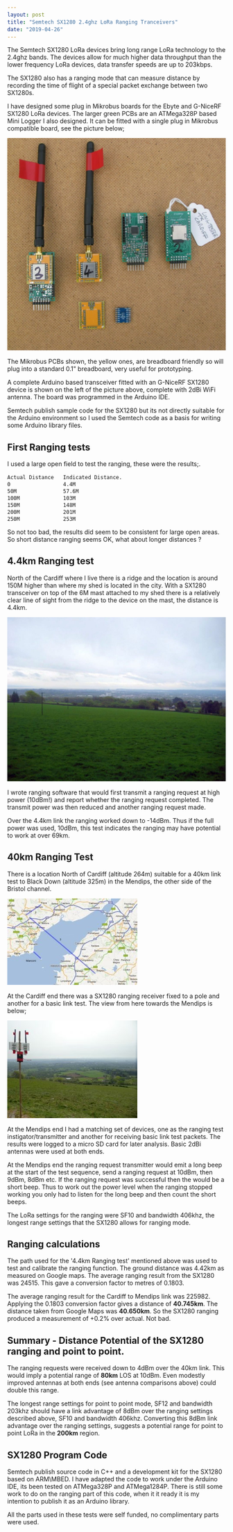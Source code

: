 ```yaml
---
layout: post
title: "Semtech SX1280 2.4ghz LoRa Ranging Tranceivers"
date: "2019-04-26"
---
```


The Semtech SX1280 LoRa devices bring long range LoRa technology to the 2.4ghz bands. The devices allow for much higher data throughput than the lower frequency LoRa devices, data transfer speeds are up to 203kbps.

The SX1280 also has a ranging mode that can measure distance by recording the time of flight of a special packet exchange between two SX1280s.

I have designed some plug in Mikrobus boards for the Ebyte and G-NiceRF SX1280 LoRa devices. The larger green PCBs are an ATMega328P based Mini Logger I also designed. It can be fitted with a single plug in Mikrobus compatible board, see the picture below;

![](/images/Arduinos2-1024x993.jpg)

The Mikrobus PCBs shown, the yellow ones, are breadboard friendly so will plug into a standard 0.1" breadboard, very useful for prototyping.

A complete Arduino based transceiver fitted with an G-NiceRF SX1280 device is shown on the left of the picture above, complete with 2dBi WiFi antenna. The board was programmed in the Arduino IDE.

Semtech publish sample code for the SX1280 but its not directly suitable for the Arduino environment so I used the Semtech code as a basis for writing some Arduino library files.

## **First Ranging tests**

I used a large open field to test the ranging, these were the results;.

	Actual Distance   Indicated Distance.
	0                 4.4M 
	50M               57.6M 
	100M              103M 
	150M              148M 
	200M              201M 
	250M              253M

So not too bad, the results did seem to be consistent for large open areas. So short distance ranging seems OK, what about longer distances ?

## **4.4km Ranging test**

North of the Cardiff where I live there is a ridge and the location is around 150M higher than where my shed is located in the city. With a SX1280 transceiver on top of the 6M mast attached to my shed there is a relatively clear line of sight from the ridge to the device on the mast, the distance is 4.4km.

![](/images/word-image-9-1024x768.jpeg)

I wrote ranging software that would first transmit a ranging request at high power (10dBm!) and report whether the ranging request completed. The transmit power was then reduced and another ranging request made.

Over the 4.4km link the ranging worked down to -14dBm. Thus if the full power was used, 10dBm, this test indicates the ranging may have potential to work at over 69km.

## 40km Ranging Test

There is a location North of Cardiff (altitude 264m) suitable for a 40km link test to Black Down (altitude 325m) in the Mendips, the other side of the Bristol channel.

![](/images/word-image-10-300x199.jpeg)

At the Cardiff end there was a SX1280 ranging receiver fixed to a pole and another for a basic link test. The view from here towards the Mendips is below;

![](/images/word-image-11-300x225.jpeg)

At the Mendips end I had a matching set of devices, one as the ranging test instigator/transmitter and another for receiving basic link test packets. The results were logged to a micro SD card for later analysis. Basic 2dBi antennas were used at both ends.

At the Mendips end the ranging request transmitter would emit a long beep at the start of the test sequence, send a ranging request at 10dBm, then 9dBm, 8dBm etc. If the ranging request was successful then the would be a short beep. Thus to work out the power level when the ranging stopped working you only had to listen for the long beep and then count the short beeps.

The LoRa settings for the ranging were SF10 and bandwidth 406khz, the longest range settings that the SX1280 allows for ranging mode.

## **Ranging calculations**

The path used for the '4.4km Ranging test' mentioned above was used to test and calibrate the ranging function. The ground distance was 4.42km as measured on Google maps. The average ranging result from the SX1280 was 24515. This gave a conversion factor to metres of 0.1803.

The average ranging result for the Cardiff to Mendips link was 225982. Applying the 0.1803 conversion factor gives a distance of **40.745km**. The distance taken from Google Maps was **40.650km**. So the SX1280 ranging produced a measurement of +0.2% over actual. Not bad.

## **Summary - Distance Potential of the SX1280 ranging and point to point.**

The ranging requests were received down to 4dBm over the 40km link. This would imply a potential range of **80km** LOS at 10dBm. Even modestly improved antennas at both ends (see antenna comparisons above) could double this range.

The longest range settings for point to point mode, SF12 and bandwidth 203khz should have a link advantage of 8dBm over the ranging settings described above, SF10 and bandwidth 406khz. Converting this 8dBm link advantage over the ranging settings, suggests a potential range for point to point LoRa in the **200km** region.

## **SX1280 Program Code**

Semtech publish source code in C++ and a development kit for the SX1280 based on ARM\\MBED. I have adapted the code to work under the Arduino IDE, its been tested on ATMega328P and ATMega1284P. There is still some work to do on the ranging part of this code, when it it ready it is my intention to publish it as an Arduino library. 

All the parts used in these tests were self funded, no complimentary parts were used.
